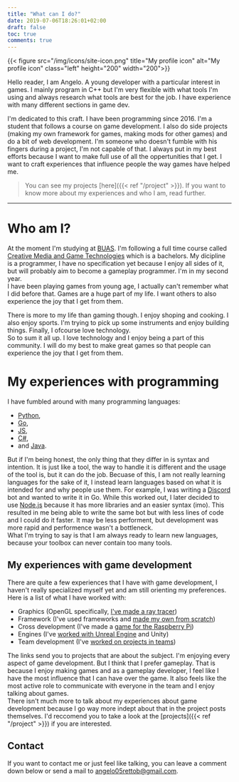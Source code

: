 ```yaml
---
title: "What can I do?"
date: 2019-07-06T18:26:01+02:00
draft: false
toc: true
comments: true
---
```

{{< figure src="/img/icons/site-icon.png" title="My profile icon" alt="My profile icon" class="left" height="200" width="200">}}

Hello reader, I am Angelo. A young developer with a particular interest in games. I mainly program in C++ but I'm very flexible with what tools I'm using and always  research what tools are best for the job. I have experience with many different sections in game dev. 

I'm dedicated to this craft. I have been programming since 2016. I'm a student that follows a course on game development. I also do side projects (making my own framework for games, making mods for other games) and do a bit of web development. I'm someone who doesn't fumble with his fingers during a project, I'm not capable of that. I always put in my best efforts because I want to make full use of all the oppertunities that I get. I want to craft experiences that influence people the way games have helped me.  

> You can see my projects [here]({{< ref "/project" >}}). If you want to know more about my experiences and who I am, read further.

___
# Who am I?
At the moment I'm studying at [BUAS](https://www.buas.nl/en). I'm following a full time course called [Creative Media and Game Technologies](https://www.buas.nl/en/programmes/creative-media-and-game-technologies) which is a bachelors. My dicipline is a programmer, I have no specification yet because I enjoy all sides of it, but will probably aim to become a gameplay programmer. I'm in my second year.  
I have been playing games from young age, I actually can't remember what I did before that. Games are a huge part of my life. I want others to also experience the joy that I get from them.  

There is more to my life than gaming though. I enjoy shoping and cooking. I also enjoy sports. I'm trying to pick up some instruments and enjoy building things. Finally, I ofcourse love technology.  
So to sum it all up. I love technology and I enjoy being a part of this community. I will do my best to make great games so that people can experience the joy that I get from them.

# My experiences with programming
I have fumbled around with many programming languages:

- [Python](https://www.python.org/),
- [Go](https://golang.org/), 
- [JS](https://en.wikipedia.org/wiki/JavaScript), 
- [C#](https://en.wikipedia.org/wiki/C_Sharp_(programming_language)),
- and [Java](https://en.wikipedia.org/wiki/Java_(programming_language)).

But if I'm being honest, the only thing that they differ in is syntax and intention. It is just like a tool, the way to handle it is different and the usage of the tool is, but it can do the job. Becuase of this, I am not really learning languages for the sake of it, I instead learn languages based on what it is intended for and why people use them. For example, I was writing a [Discord](https://discordapp.com/) bot and wanted to write it in Go. While this worked out, I later decided to use [Node.js](https://nodejs.org/en/) because it has more libraries and an easier syntax (imo). This resulted in me being able to write the same bot but with less lines of code and I could do it faster. It may be less performent, but development was more rapid and performence wasn't a bottleneck.   
What I'm trying to say is that I am always ready to learn new languages, because your toolbox can never contain too many tools. 

## My experiences with game development
There are quite a few experiences that I have with game development, I haven't really specialized myself yet and am still orienting my preferences. Here is a list of what I have worked with:

- Graphics (OpenGL specifically, [I've made a ray tracer](1))
- Framework (I've used frameworks and [made my own from scratch](2))
- Cross development (I've made a [game for the Raspberry Pi](3))
- Engines (I've [worked with Unreal Engine](4) and Unity)
- Team development (I've [worked on projects in teams](4))

The links send you to projects that are about the subject. I'm enjoying every aspect of game development. But I think that I prefer gameplay. That is because I enjoy making games and as a gameplay developer, I feel like I have the most influence that I can have over the game. It also feels like the most active role to communicate with everyone in the team and I enjoy talking about games.  
There isn't much more to talk about my experiences about game development because I go way more indept about that in the project posts themselves. I'd reccomend you to take a look at the [projects]({{< ref "/project" >}}) if you are interested. 

## Contact
If you want to contact me or just feel like talking, you can leave a comment down below or send a mail to [angelo05rettob@gmail.com](mailto:angelo05rettob@gmail.com).

[1]:(todo)
[2]:(todo)
[3]:(todo)
[4]:(todo)